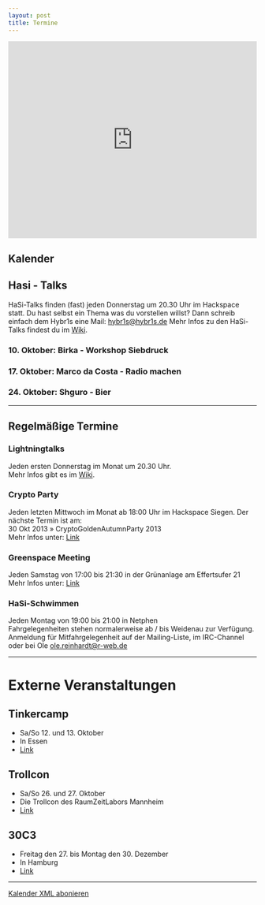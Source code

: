 ```yaml
---
layout: post
title: Termine
---
```

<html>
<iframe src="https://www.google.com/calendar/embed?showTitle=0&amp;showDate=0&amp;showCalendars=0&amp;mode=WEEK&amp;height=400&amp;wkst=2&amp;hl=de&amp;bgcolor=%23ffffff&amp;src=bhj0m4hpsiqa8gpfdo8vb76p7k%40group.calendar.google.com&amp;color=%232F6309&amp;ctz=Europe%2FBerlin" style=" border-width:0 " width="100%" height="400" frameborder="0" scrolling="no"></iframe>
</html>

## Kalender

<!--ical.py-->

## Hasi - Talks
HaSi-Talks finden (fast) jeden Donnerstag um 20.30 Uhr im Hackspace statt.
Du hast selbst ein Thema was du vorstellen willst? Dann schreib einfach dem Hybr1s eine Mail: [hybr1s@hybr1s.de](mailto:hybr1s@hybr1s.de)
Mehr Infos zu den HaSi-Talks findest du im [Wiki](http://hasi.it/wiki/Kategorie:Vortrag). 


### 10. Oktober: Birka - Workshop Siebdruck

### 17. Oktober: Marco da Costa - Radio machen

### 24. Oktober: Shguro - Bier 

<hr>

## Regelmäßige Termine

### Lightningtalks

Jeden ersten Donnerstag im Monat um 20.30 Uhr. <br>
Mehr Infos gibt es im [Wiki](http://hasi.it/wiki/LightningTalks).


### Crypto Party

Jeden letzten Mittwoch im Monat ab 18:00 Uhr im Hackspace Siegen. 
Der nächste Termin ist am: <br />
30 Okt 2013 » CryptoGoldenAutumnParty 2013 <br>
Mehr Infos unter: [Link](http://chaostreff-siegen.de/veranstaltungen/cryptoparty/)


### Greenspace Meeting

Jeden Samstag von 17:00 bis 21:30  in der Grünanlage am Effertsufer 21 <br />
Mehr Infos unter: [Link](http://transition-siegen.de/blog/2013/04/16/regelmasige-treffen/)


### HaSi-Schwimmen

Jeden Montag von 19:00 bis 21:00 in Netphen  <br>
Fahrgelegenheiten stehen normalerweise ab / bis Weidenau zur Verfügung.  Anmeldung für Mitfahrgelegenheit auf der Mailing-Liste, im IRC-Channel oder bei Ole [ole.reinhardt@r-web.de](mailto:ole.reinhardt@r-web.de) 

<hr>

# Externe Veranstaltungen


## Tinkercamp

- Sa/So 12. und 13. Oktober
- In Essen
- [Link](http://www.tinkercamp.de/)



## Trollcon
- Sa/So 26. und 27. Oktober
- Die Trollcon des RaumZeitLabors Mannheim
- [Link](https://wiki.raumzeitlabor.de/wiki/Trollcon/2013)



## 30C3
- Freitag den 27. bis Montag den 30. Dezember
- In Hamburg
- [Link](http://events.ccc.de/category/30c3/)

<hr>

[Kalender XML abonieren](https://www.google.com/calendar/feeds/bhj0m4hpsiqa8gpfdo8vb76p7k%40group.calendar.google.com/public/basic)
